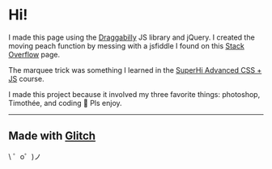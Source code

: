 Hi!
=================

I made this page using the [Draggabilly](https://github.com/desandro/draggabilly) JS library and jQuery. I created the moving peach function by messing with a jsfiddle I found on this [Stack Overflow](https://stackoverflow.com/questions/10385950/how-to-get-a-div-to-randomly-move-around-a-page-using-jquery-or-css/10386178) page. 

The marquee trick was something I learned in the [SuperHi Advanced CSS + JS](https://www.superhi.com/courses/advanced-css-and-javascript) course.

I made this project because it involved my three favorite things: photoshop, Timothée, and coding 🖤 Pls enjoy. 


------------

Made with [Glitch](https://glitch.com/)
-------------------

\ ゜o゜)ノ
